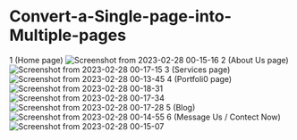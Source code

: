 # Convert-a-Single-page-into-Multiple-pages
1 (Home page)
![Screenshot from 2023-02-28 00-15-16](https://user-images.githubusercontent.com/89382019/221656026-a4c34d16-26f3-46ed-a0be-13ee6a240823.png)
2 (About Us page)
![Screenshot from 2023-02-28 00-17-15](https://user-images.githubusercontent.com/89382019/221656338-20bf6da4-bd4c-4406-b32b-512c4d2d1886.png)
3 (Services page)
![Screenshot from 2023-02-28 00-13-45](https://user-images.githubusercontent.com/89382019/221656510-0ff82e13-840e-440f-b48d-d989b3d4d39b.png)
4 (Portfoli0 page)
![Screenshot from 2023-02-28 00-18-31](https://user-images.githubusercontent.com/89382019/221656618-fbbe3387-7c92-4b53-b10e-7299e7270cfa.png)
![Screenshot from 2023-02-28 00-17-34](https://user-images.githubusercontent.com/89382019/221656679-8538ba63-7cf3-479b-a815-0911ba2cb425.png)
![Screenshot from 2023-02-28 00-17-28](https://user-images.githubusercontent.com/89382019/221656758-9cbcecbf-970d-4d7b-a967-78ff8c1a897f.png)
5 (Blog)
![Screenshot from 2023-02-28 00-14-55](https://user-images.githubusercontent.com/89382019/221656863-e4760f57-2d35-4b16-9c8b-5b00133eb774.png)
6 (Message Us / Contect Now)
![Screenshot from 2023-02-28 00-15-07](https://user-images.githubusercontent.com/89382019/221657073-1824d786-220b-4225-aaa2-dfcea25718da.png)
